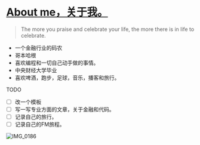 # [About me，关于我。](https://github.com/cufezhusy/szhu.github.io/issues/2)

> The more you praise and celebrate your life, the more there is in life to celebrate.

- 一个金融行业的码农
- 哥本哈根
- 喜欢编程和一切自己动手做的事情。
- 中央财经大学毕业
- 喜欢啤酒，跑步，足球，音乐，播客和旅行。

TODO

- [ ] 改一个模板
- [ ] 写一写专业方面的文章，关于金融和代码。
- [ ] 记录自己的旅行。
- [ ] 记录自己的FM旅程。

![IMG_0186](https://github.com/user-attachments/assets/cd78ab97-1b65-43ed-ad0f-f7238ff93098)

